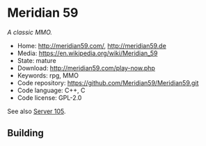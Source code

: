 # Meridian 59

_A classic MMO._

- Home: http://meridian59.com/, http://meridian59.de
- Media: https://en.wikipedia.org/wiki/Meridian_59
- State: mature
- Download: http://meridian59.com/play-now.php
- Keywords: rpg, MMO
- Code repository: https://github.com/Meridian59/Meridian59.git
- Code language: C++, C
- Code license: GPL-2.0

See also [Server 105](https://www.meridiannext.com/).

## Building


